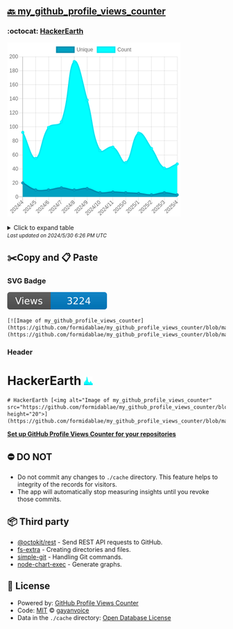 ## [🔙 my_github_profile_views_counter](https://github.com/formidablae/my_github_profile_views_counter)

### :octocat: [HackerEarth](https://github.com/formidablae/HackerEarth)
![Image of my_github_profile_views_counter](https://github.com/formidablae/my_github_profile_views_counter/blob/master/graph/418937177/large/year.png)

<details>
	<summary>Click to expand table</summary>
	<h2>:calendar: Year Page Views Table</h2>
<table>
	<tr>
		<th>
			Last Updated
		</th>
		<th>
			Unique
		</th>
		<th>
			Count
		</th>
	</tr>
	<tr>
		<td>
			<code>2024/5/1</code>
		</td>
		<td>
			<code>3</code>
		</td>
		<td>
			<code>47</code>
		</td>
	</tr>
	<tr>
		<td>
			<code>2024/4/1</code>
		</td>
		<td>
			<code>6</code>
		</td>
		<td>
			<code>41</code>
		</td>
	</tr>
	<tr>
		<td>
			<code>2024/3/1</code>
		</td>
		<td>
			<code>3</code>
		</td>
		<td>
			<code>69</code>
		</td>
	</tr>
	<tr>
		<td>
			<code>2024/2/1</code>
		</td>
		<td>
			<code>5</code>
		</td>
		<td>
			<code>91</code>
		</td>
	</tr>
	<tr>
		<td>
			<code>2024/1/1</code>
		</td>
		<td>
			<code>6</code>
		</td>
		<td>
			<code>49</code>
		</td>
	</tr>
	<tr>
		<td>
			<code>2023/12/1</code>
		</td>
		<td>
			<code>7</code>
		</td>
		<td>
			<code>71</code>
		</td>
	</tr>
	<tr>
		<td>
			<code>2023/11/1</code>
		</td>
		<td>
			<code>6</code>
		</td>
		<td>
			<code>66</code>
		</td>
	</tr>
	<tr>
		<td>
			<code>2023/10/1</code>
		</td>
		<td>
			<code>12</code>
		</td>
		<td>
			<code>138</code>
		</td>
	</tr>
	<tr>
		<td>
			<code>2023/9/1</code>
		</td>
		<td>
			<code>10</code>
		</td>
		<td>
			<code>193</code>
		</td>
	</tr>
	<tr>
		<td>
			<code>2023/8/1</code>
		</td>
		<td>
			<code>13</code>
		</td>
		<td>
			<code>107</code>
		</td>
	</tr>
	<tr>
		<td>
			<code>2023/7/1</code>
		</td>
		<td>
			<code>10</code>
		</td>
		<td>
			<code>99</code>
		</td>
	</tr>
	<tr>
		<td>
			<code>2023/6/1</code>
		</td>
		<td>
			<code>10</code>
		</td>
		<td>
			<code>55</code>
		</td>
	</tr>
	<tr>
		<td>
			<code>2023/5/1</code>
		</td>
		<td>
			<code>20</code>
		</td>
		<td>
			<code>92</code>
		</td>
	</tr>
</table>

</details>
<small><i>Last updated on 2024/5/30 6:26 PM UTC</i></small>

## ✂️Copy and 📋 Paste
### SVG Badge
[![Image of my_github_profile_views_counter](https://github.com/formidablae/my_github_profile_views_counter/blob/master/svg/418937177/badge.svg)](https://github.com/formidablae/my_github_profile_views_counter/blob/master/readme/418937177/week.md)
```readme
[![Image of my_github_profile_views_counter](https://github.com/formidablae/my_github_profile_views_counter/blob/master/svg/418937177/badge.svg)](https://github.com/formidablae/my_github_profile_views_counter/blob/master/readme/418937177/week.md)
```
### Header
# HackerEarth [<img alt="Image of my_github_profile_views_counter" src="https://github.com/formidablae/my_github_profile_views_counter/blob/master/graph/418937177/small/year.png" height="20">](https://github.com/formidablae/my_github_profile_views_counter/blob/master/readme/418937177/year.md)
```readme
# HackerEarth [<img alt="Image of my_github_profile_views_counter" src="https://github.com/formidablae/my_github_profile_views_counter/blob/master/graph/418937177/small/year.png" height="20">](https://github.com/formidablae/my_github_profile_views_counter/blob/master/readme/418937177/year.md)
```
[**Set up GitHub Profile Views Counter for your repositories**](https://github.com/gayanvoice/github-profile-views-counter)
## ⛔ DO NOT
- Do not commit any changes to `./cache` directory. This feature helps to integrity of the records for visitors.
- The app will automatically stop measuring insights until you revoke those commits.
## 📦 Third party

- [@octokit/rest](https://www.npmjs.com/package/@octokit/rest) - Send REST API requests to GitHub.
- [fs-extra](https://www.npmjs.com/package/fs-extra) - Creating directories and files.
- [simple-git](https://www.npmjs.com/package/simple-git) - Handling Git commands.
- [node-chart-exec](https://www.npmjs.com/package/node-chart-exec) - Generate graphs.
## 📄 License
- Powered by: [GitHub Profile Views Counter](https://github.com/gayanvoice/github-profile-views-counter)
- Code: [MIT](./LICENSE) © [gayanvoice](https://github.com/gayanvoice/github-profile-views-counter)
- Data in the `./cache` directory: [Open Database License](https://opendatacommons.org/licenses/odbl/1-0/)